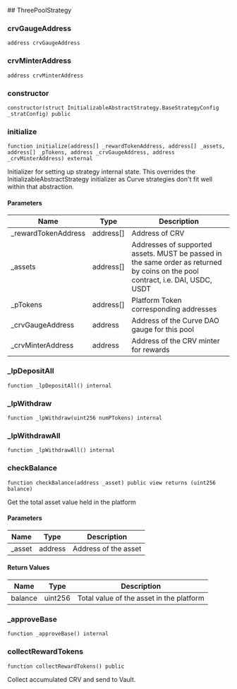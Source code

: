 ﻿﻿## ThreePoolStrategy


### crvGaugeAddress

```solidity
address crvGaugeAddress
```

### crvMinterAddress

```solidity
address crvMinterAddress
```

### constructor

```solidity
constructor(struct InitializableAbstractStrategy.BaseStrategyConfig _stratConfig) public
```







### initialize

```solidity
function initialize(address[] _rewardTokenAddress, address[] _assets, address[] _pTokens, address _crvGaugeAddress, address _crvMinterAddress) external
```

Initializer for setting up strategy internal state. This overrides the
InitializableAbstractStrategy initializer as Curve strategies don't fit
well within that abstraction.



#### Parameters

| Name | Type | Description |
| ---- | ---- | ----------- |
| _rewardTokenAddress | address[] | Address of CRV |
| _assets | address[] | Addresses of supported assets. MUST be passed in the same                order as returned by coins on the pool contract, i.e.                DAI, USDC, USDT |
| _pTokens | address[] | Platform Token corresponding addresses |
| _crvGaugeAddress | address | Address of the Curve DAO gauge for this pool |
| _crvMinterAddress | address | Address of the CRV minter for rewards |


### _lpDepositAll

```solidity
function _lpDepositAll() internal
```







### _lpWithdraw

```solidity
function _lpWithdraw(uint256 numPTokens) internal
```







### _lpWithdrawAll

```solidity
function _lpWithdrawAll() internal
```







### checkBalance

```solidity
function checkBalance(address _asset) public view returns (uint256 balance)
```



Get the total asset value held in the platform

#### Parameters

| Name | Type | Description |
| ---- | ---- | ----------- |
| _asset | address | Address of the asset |

#### Return Values

| Name | Type | Description |
| ---- | ---- | ----------- |
| balance | uint256 | Total value of the asset in the platform |

### _approveBase

```solidity
function _approveBase() internal
```







### collectRewardTokens

```solidity
function collectRewardTokens() public
```



Collect accumulated CRV and send to Vault.



